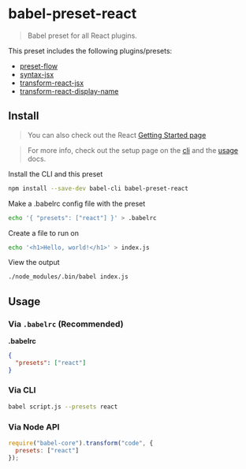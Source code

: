 # babel-preset-react

> Babel preset for all React plugins.

This preset includes the following plugins/presets:

- [preset-flow](https://babeljs.io/docs/plugins/preset-flow/)
- [syntax-jsx](https://babeljs.io/docs/plugins/syntax-jsx/)
- [transform-react-jsx](https://babeljs.io/docs/plugins/transform-react-jsx/)
- [transform-react-display-name](https://babeljs.io/docs/plugins/transform-react-display-name/)

## Install

> You can also check out the React [Getting Started page](https://facebook.github.io/react/docs/hello-world.html)

> For more info, check out the setup page on the [cli](/docs/setup/) and the [usage](/docs/usage/cli/) docs.

Install the CLI and this preset

```sh
npm install --save-dev babel-cli babel-preset-react
```

Make a .babelrc config file with the preset

```sh
echo '{ "presets": ["react"] }' > .babelrc
```

Create a file to run on

```sh
echo '<h1>Hello, world!</h1>' > index.js
```

View the output

```sh
./node_modules/.bin/babel index.js
```

## Usage

### Via `.babelrc` (Recommended)

**.babelrc**

```json
{
  "presets": ["react"]
}
```

### Via CLI

```sh
babel script.js --presets react 
```

### Via Node API

```javascript
require("babel-core").transform("code", {
  presets: ["react"]
});
```
